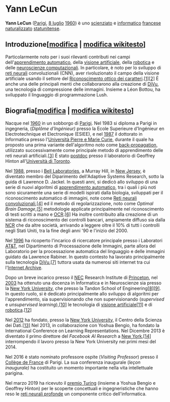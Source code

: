 # Yann LeCun

**Yann LeCun** ([Parigi](https://it.wikipedia.org/wiki/Parigi), [8 luglio](https://it.wikipedia.org/wiki/8_luglio) [1960](https://it.wikipedia.org/wiki/1960)) è uno [scienziato](https://it.wikipedia.org/wiki/Scienziato) e [informatico](https://it.wikipedia.org/wiki/Informatico) [francese](https://it.wikipedia.org/wiki/Francia) [naturalizzato](https://it.wikipedia.org/wiki/Naturalizzazione) [statunitense](https://it.wikipedia.org/wiki/Stati_Uniti_d'America).

## Introduzione[[modifica](https://it.wikipedia.org/w/index.php?title=Yann_LeCun&veaction=edit&section=1) | [modifica wikitesto](https://it.wikipedia.org/w/index.php?title=Yann_LeCun&action=edit&section=1)]

Particolarmente noto per i suoi rilevanti contributi nei campi dell'[apprendimento automatico](https://it.wikipedia.org/wiki/Apprendimento_automatico), della [visione artificiale](https://it.wikipedia.org/wiki/Visione_artificiale), della [robotica](https://it.wikipedia.org/wiki/Robotica) e delle [neuroscienze computazionali](https://it.wikipedia.org/wiki/Neuroscienze_computazionali). In particolare, è noto per lo sviluppo di [reti neurali](https://it.wikipedia.org/wiki/Rete_neurale) convoluzionali (CNN), aver rivoluzionato il campo della visione artificiale usando il settore del [Riconoscimento ottico dei caratteri](https://it.wikipedia.org/wiki/Riconoscimento_ottico_dei_caratteri).[[1\]](https://it.wikipedia.org/wiki/Yann_LeCun#cite_note-1)[[2\]](https://it.wikipedia.org/wiki/Yann_LeCun#cite_note-2) È anche una delle principali menti che collaborarono alla creazione di [DjVu](https://it.wikipedia.org/wiki/DjVu), una tecnologia di compressione delle immagini. Insieme a Léon Bottou, ha sviluppato il linguaggio di programmazione Lush.

## Biografia[[modifica](https://it.wikipedia.org/w/index.php?title=Yann_LeCun&veaction=edit&section=2) | [modifica wikitesto](https://it.wikipedia.org/w/index.php?title=Yann_LeCun&action=edit&section=2)]

Nacque nel [1960](https://it.wikipedia.org/wiki/1960) in un sobborgo di [Parigi](https://it.wikipedia.org/wiki/Parigi). Nel 1983 si diploma a Parigi in ingegneria, (*Diplôme d'Ingénieur)* presso la Ecole Superieure d'Ingénieur en Electrotechnique et Electronique (ESIEE), e nel [1987](https://it.wikipedia.org/wiki/1987) il dottorato in Informatica presso l'[Università Pierre e Marie Curie](https://it.wikipedia.org/wiki/Università_Pierre_e_Marie_Curie), durante il quale ha proposto una prima variante dell'algoritmo noto come [back-propagation](https://it.wikipedia.org/wiki/Backpropagation), utilizzato successivamente come principale metodo di apprendimento delle reti neurali artificiali.[[3\]](https://it.wikipedia.org/wiki/Yann_LeCun#cite_note-3) È stato [postdoc](https://it.wikipedia.org/wiki/Postdoc) presso il laboratorio di Geoffrey Hinton all'[Università di Toronto](https://it.wikipedia.org/wiki/Università_di_Toronto).

Nel [1988](https://it.wikipedia.org/wiki/1988), presso i [Bell Laboratories](https://it.wikipedia.org/wiki/Bell_Laboratories), a Murray Hill, in [New Jersey](https://it.wikipedia.org/wiki/New_Jersey), è diventato membro del Diparimento dell'Adaptive Systems Research, sotto la guida di Lawrence D. Jackel. In questi anni, si dedicò allo sviluppo di una serie di nuovi algoritmi di [apprendimento automatico](https://it.wikipedia.org/wiki/Apprendimento_automatico), tra i quali i più noti sono sicuramente una serie di modelli ispirati dalla biologia, sviluppati per il riconoscimento automatico di immagini, note come [Reti neurali convoluzionali](https://it.wikipedia.org/wiki/Rete_neurale_convoluzionale),[[4\]](https://it.wikipedia.org/wiki/Yann_LeCun#cite_note-4) ed il metodo di regolarizzazione, noto come *Optimal Brain Damage*,[[5\]](https://it.wikipedia.org/wiki/Yann_LeCun#cite_note-5) metodologie applicate principalmente nel riconoscimento di testi scritti a mano e [OCR](https://it.wikipedia.org/wiki/Riconoscimento_ottico_dei_caratteri).[[6\]](https://it.wikipedia.org/wiki/Yann_LeCun#cite_note-6) Ha inoltre contribuito alla creazione di un sistema di riconoscimento dei controlli bancari, ampiamente diffuso sia dalla [NCR](https://it.wikipedia.org/wiki/NCR_Corporation) che da altre società, arrivando a leggere oltre il 10% di tutti i controlli negli Stati Uniti, tra la fine degli anni '90 e l'inizio del 2000.

Nel [1996](https://it.wikipedia.org/wiki/1996) ha ricoperto l'incarico di ricercatore principale presso i Laboratori [AT&T](https://it.wikipedia.org/wiki/AT%26T), nel Dipartimento di Processazione delle Immagini, parte allora del Laboratorio per la processazione automatica del linguaggio e delle immagini guidato da Lawrence Rabiner. In questo contesto ha lavorato principalmente sulla tecnologia [DjVu](https://it.wikipedia.org/wiki/DjVu),[[7\]](https://it.wikipedia.org/wiki/Yann_LeCun#cite_note-7) tuttora usata da numerosi siti internet tra cui l'[Internet Archive](https://it.wikipedia.org/wiki/Internet_Archive).

Dopo un breve incarico presso il [NEC](https://it.wikipedia.org/wiki/NEC_Corporation) Research Institute di [Princeton](https://it.wikipedia.org/wiki/Princeton), nel [2003](https://it.wikipedia.org/wiki/2003) ha ottenuto una docenza in Informatica e in Neuroscienze sia presso la [New York University](https://it.wikipedia.org/wiki/Università_di_New_York), che presso la Tandon School of Engineering[[8\]](https://it.wikipedia.org/wiki/Yann_LeCun#cite_note-8)[[9\]](https://it.wikipedia.org/wiki/Yann_LeCun#cite_note-9). In questo ruolo, si è dedicato principalmente allo sviluppo di algoritmi per l'apprendimento, sia supervisionando che non supervisionando (*supervised* e *unsupervised learning*),[[10\]](https://it.wikipedia.org/wiki/Yann_LeCun#cite_note-10) le tecnologia di [visione artificiale](https://it.wikipedia.org/wiki/Visione_artificiale)[[11\]](https://it.wikipedia.org/wiki/Yann_LeCun#cite_note-11) e di [robotica](https://it.wikipedia.org/wiki/Robotica).[[12\]](https://it.wikipedia.org/wiki/Yann_LeCun#cite_note-12)

Nel [2012](https://it.wikipedia.org/wiki/2012) ha fondato, presso la [New York University](https://it.wikipedia.org/wiki/New_York_University), il Centro della Scienza dei Dati.[[13\]](https://it.wikipedia.org/wiki/Yann_LeCun#cite_note-13) Nel 2013, in collaborazione con Yoshua Bengio, ha fondato la International Conference on Learning Representations. Nel Dicembre 2013 è diventato il primo direttore del *Facebook AI Research* a [New York](https://it.wikipedia.org/wiki/New_York),[[14\]](https://it.wikipedia.org/wiki/Yann_LeCun#cite_note-14) interrompendo il lavoro presso la New York University nei primi mesi del 2014.

Nel 2016 è stato nominato professore ospite (*Visiting Professor*) presso il [Collège de France](https://it.wikipedia.org/wiki/Collège_de_France) di Parigi. La sua conferenza inaugurale (*leçon inaugurale)* ha costituito un momento importante nella vita intellettuale parigina.

Nel marzo 2019 ha ricevuto il [premio Turing](https://it.wikipedia.org/wiki/Premio_Turing) (insieme a Yoshua Bengio e Geoffrey Hinton) per le scoperte concettuali e ingegneristiche che hanno reso le [reti neurali profonde](https://it.wikipedia.org/wiki/Apprendimento_profondo) un componente critico dell'informatica.